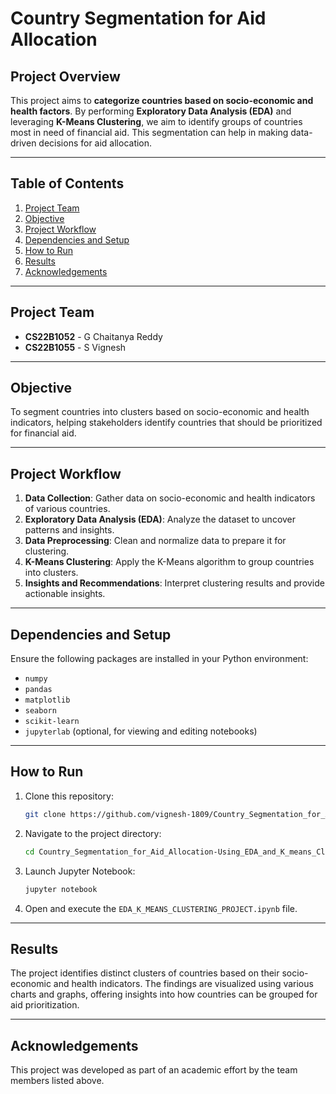 # Country Segmentation for Aid Allocation

## Project Overview
This project aims to **categorize countries based on socio-economic and health factors**. By performing **Exploratory Data Analysis (EDA)** and leveraging **K-Means Clustering**, we aim to identify groups of countries most in need of financial aid. This segmentation can help in making data-driven decisions for aid allocation.

---

## Table of Contents
1. [Project Team](#project-team)
2. [Objective](#objective)
3. [Project Workflow](#project-workflow)
4. [Dependencies and Setup](#dependencies-and-setup)
5. [How to Run](#how-to-run)
6. [Results](#results)
7. [Acknowledgements](#acknowledgements)

---

## Project Team
- **CS22B1052** - G Chaitanya Reddy  
- **CS22B1055** - S Vignesh  

---

## Objective
To segment countries into clusters based on socio-economic and health indicators, helping stakeholders identify countries that should be prioritized for financial aid.

---

## Project Workflow
1. **Data Collection**: Gather data on socio-economic and health indicators of various countries.
2. **Exploratory Data Analysis (EDA)**: Analyze the dataset to uncover patterns and insights.
3. **Data Preprocessing**: Clean and normalize data to prepare it for clustering.
4. **K-Means Clustering**: Apply the K-Means algorithm to group countries into clusters.
5. **Insights and Recommendations**: Interpret clustering results and provide actionable insights.

---

## Dependencies and Setup
Ensure the following packages are installed in your Python environment:

- `numpy`
- `pandas`
- `matplotlib`
- `seaborn`
- `scikit-learn`
- `jupyterlab` (optional, for viewing and editing notebooks)


---

## How to Run
1. Clone this repository:
   ```bash
   git clone https://github.com/vignesh-1809/Country_Segmentation_for_Aid_Allocation-Using_EDA_and_K_means_Clustering.git
   ```
2. Navigate to the project directory:
   ```bash
   cd Country_Segmentation_for_Aid_Allocation-Using_EDA_and_K_means_Clustering
   ```
3. Launch Jupyter Notebook:
   ```bash
   jupyter notebook
   ```
4. Open and execute the `EDA_K_MEANS_CLUSTERING_PROJECT.ipynb` file.

---

## Results
The project identifies distinct clusters of countries based on their socio-economic and health indicators. The findings are visualized using various charts and graphs, offering insights into how countries can be grouped for aid prioritization.

---

## Acknowledgements
This project was developed as part of an academic effort by the team members listed above.
